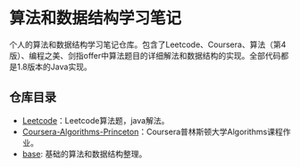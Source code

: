 # 算法和数据结构学习笔记
个人的算法和数据结构学习笔记仓库。包含了Leetcode、Coursera、算法（第4版）、编程之美、剑指offer中算法题目的详细解法和数据结构的实现。全部代码都是1.8版本的Java实现。

## 仓库目录
* [Leetcode](/leetcode)：Leetcode算法题，java解法。
* [Coursera-Algorithms-Princeton](/coursera-algorithms-princeton)：Coursera普林斯顿大学Algorithms课程作业。
* [base](/base): 基础的算法和数据结构整理。
